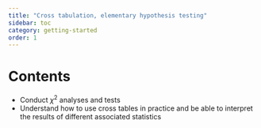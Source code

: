 ```yaml
---
title: "Cross tabulation, elementary hypothesis testing"
sidebar: toc
category: getting-started
order: 1
---
```


# Contents

* Conduct $\chi^2$ analyses and tests
* Understand how to use cross tables in practice and be able to interpret the results of different associated statistics

